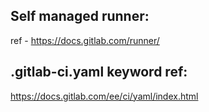 ## Self managed runner:
ref - https://docs.gitlab.com/runner/

## .gitlab-ci.yaml keyword ref:
https://docs.gitlab.com/ee/ci/yaml/index.html